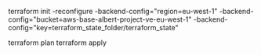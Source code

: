 
terraform init -reconfigure -backend-config="region=eu-west-1"  -backend-config="bucket=aws-base-albert-project-ve-eu-west-1" -backend-config="key=terraform_state_folder/terraform_state"

terraform plan
terraform apply 
